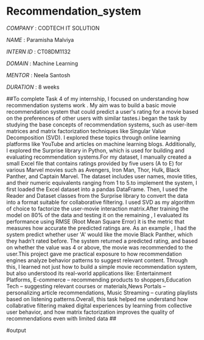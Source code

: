 # Recommendation_system

*COMPANY* : CODTECH IT SOLUTION

*NAME* : Paramisha Malviya

*INTERN ID* : CT08DM1132

*DOMAIN* : Machine Learning

*MENTOR* : Neela Santosh

*DURATION* : 8 weeks

##To complete Task 4 of my internship, I focused on understanding how recommendation systems work . My aim was to build a basic movie recommendation system that could predict a user's rating for a movie based on the preferences of other users with similar tastes.i began the task by studying the base concepts of recommendation systems, such as user-item matrices and matrix factorization techniques like Singular Value Decomposition (SVD). I explored these topics through online learning platforms like YouTube and articles on machine learning blogs. Additionally, I explored the Surprise library in Python, which is used for building and evaluating recommendation systems.For my dataset, I manually created a small Excel file that contains ratings provided by five users (A to E) for various Marvel movies such as Avengers, Iron Man, Thor, Hulk, Black Panther, and Captain Marvel. The dataset includes user names, movie titles, and their numeric equivalents ranging from 1 to 5.to implement the system, I first loaded the Excel dataset into a pandas DataFrame. Then, I used the Reader and Dataset classes from the Surprise library to convert the data into a format suitable for collaborative filtering. I used SVD as my algorithm of choice to factorize the user-movie interaction matrix.After training the model on 80% of the data and testing it on the remaining , I evaluated its performance using RMSE (Root Mean Square Error) it is the metric that measures how accurate the predicted ratings are. As an example , I had the system predict whether user 'A' would like the movie Black Panther, which they hadn’t rated before. The system returned a predicted rating, and based on whether the value was 4 or above, the movie was recommended to the user.This project gave me practical exposure to how recommendation engines analyze behavior patterns to suggest relevant content. Through this, I learned not just how to build a simple movie recommendation system, but also understood its real-world applications like:
Entertainment Platforms, E-commerce – recommending products to shoppers,Education Tech – suggesting relevant courses or materials,News Portals – personalizing article recommendations,
Music Streaming – curating playlists based on listening patterns.Overall, this task helped me understand how collabrative filtering maked digital experiences by learning from
collective user behavior, and how matrix factorization improves the quality of recommendations even with limited data ##

#output


